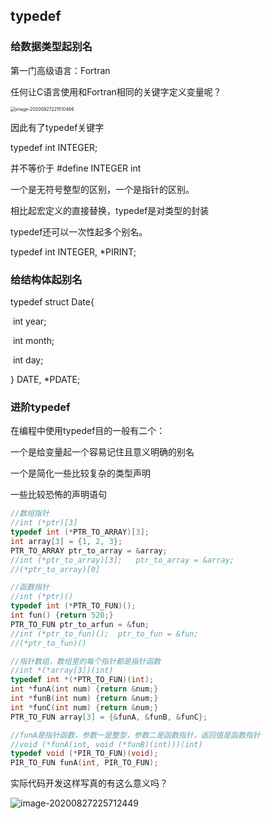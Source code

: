 ## typedef

### 给数据类型起别名

第一门高级语言：Fortran

任何让C语言使用和Fortran相同的关键字定义变量呢？

<img src="C:\Users\xuyingfeng\AppData\Roaming\Typora\typora-user-images\image-20200827221510466.png" alt="image-20200827221510466" style="zoom: 50%;" />

因此有了typedef关键字

typedef int INTEGER;

并不等价于 #define INTEGER int

一个是无符号整型的区别，一个是指针的区别。

相比起宏定义的直接替换，typedef是对类型的封装

typedef还可以一次性起多个别名。

typedef int INTEGER, *PIRINT;

### 给结构体起别名

typedef struct Date{

​	int year;

​	int month;

​	int day;

} DATE, *PDATE;

### 进阶typedef

在编程中使用typedef目的一般有二个：

一个是给变量起一个容易记住且意义明确的别名

一个是简化一些比较复杂的类型声明

一些比较恐怖的声明语句

```c
//数组指针
//int (*ptr)[3]
typedef int (*PTR_TO_ARRAY)[3];
int array[3] = {1, 2, 3};
PTR_TO_ARRAY ptr_to_array = &array;
//int (*ptr_to_array)[3];	ptr_to_array = &array;
//(*ptr_to_array)[0]
```

```c
//函数指针
//int (*ptr)()
typedef int (*PTR_TO_FUN)();
int fun() {return 520;}
PTR_TO_FUN ptr_to_arfun = &fun;
//int (*ptr_to_fun)();	ptr_to_fun = &fun;
//(*ptr_to_fun)()
```

```c
//指针数组，数组里的每个指针都是指针函数
//int *(*array[3])(int)
typedef int *(*PTR_TO_FUN)(int);
int *funA(int num) {return &num;}
int *funB(int num) {return &num;}
int *funC(int num) {return &num;}
PTR_TO_FUN array[3] = {&funA, &funB, &funC};
```

```c
//funA是指针函数，参数一是整型，参数二是函数指针，返回值是函数指针
//void (*funA(int, void (*funB)(int)))(int)
typedef void (*PIR_TO_FUN)(void);
PIR_TO_FUN funA(int, PIR_TO_FUN);
```

实际代码开发这样写真的有这么意义吗？

![image-20200827225712449](C:\Users\xuyingfeng\AppData\Roaming\Typora\typora-user-images\image-20200827225712449.png)